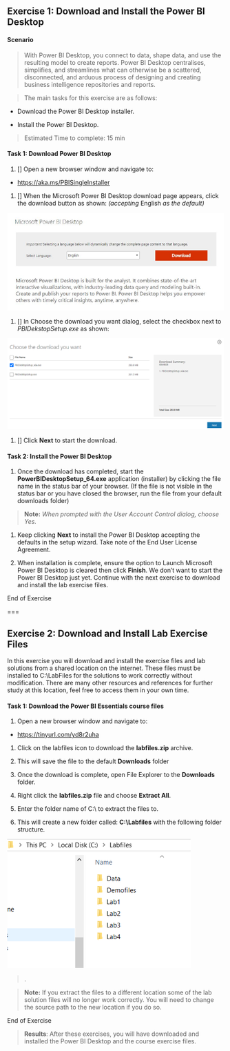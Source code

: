 Exercise 1: Download and Install the Power BI Desktop
-----------------------------------------------------

#### Scenario

>   With Power BI Desktop, you connect to data, shape data, and use the
>   resulting model to create reports. Power BI Desktop centralises, simplifies,
>   and streamlines what can otherwise be a scattered, disconnected, and arduous
>   process of designing and creating business intelligence repositories and
>   reports.

>   The main tasks for this exercise are as follows:

-   Download the Power BI Desktop installer.

-   Install the Power BI Desktop.

>   Estimated Time to complete: 15 min

#### Task 1: Download Power BI Desktop

1.  [] Open a new browser window and navigate to:

-   https://aka.ms/PBISingleInstaller

1.  [] When the Microsoft Power BI Desktop download page appears, click the
    download button as shown: *(accepting* English *as the default)*

![](media/1537749a5143913a3ea5b161fba449df.jpg)

1.  [] In Choose the download you want dialog, select the checkbox next to
    *PBIDekstopSetup.exe* as shown:

![](media/a575cec66b93c8d76b42ff7d2bcf582b.png)

1.  [] Click **Next** to start the download.

#### Task 2: Install the Power BI Desktop<br>

1.  Once the download has completed, start the **PowerBIDesktopSetup_64.exe**
    application (installer) by clicking the file name in the status bar of your
    browser. (If the file is not visible in the status bar or you have closed
    the browser, run the file from your default downloads folder)

>   **Note:** *When prompted with the User Account Control dialog, choose Yes.*

1.  Keep clicking **Next** to install the Power BI Desktop accepting the
    defaults in the setup wizard. Take note of the End User License Agreement.

2.  When installation is complete, ensure the option to Launch Microsoft Power
    BI Desktop is cleared then click **Finish**. We don’t want to start the
    Power BI Desktop just yet. Continue with the next exercise to download and
    install the lab exercise files.

End of Exercise

===

Exercise 2: Download and Install Lab Exercise Files
---------------------------------------------------

In this exercise you will download and install the exercise files and lab
solutions from a shared location on the internet. These files must be installed
to C:\\LabFiles for the solutions to work correctly without modification. There
are many other resources and references for further study at this location, feel
free to access them in your own time.

#### Task 1: Download the Power BI Essentials course files

1.  Open a new browser window and navigate to:

-   https://tinyurl.com/yd8r2uha

1.  Click on the labfiles icon to download the **labfiles.zip** archive.

2.  This will save the file to the default **Downloads** folder

3.  Once the download is complete, open File Explorer to the **Downloads**
    folder.

4.  Right click the **labfiles.zip** file and choose **Extract All**.

5.  Enter the folder name of C:\\ to extract the files to.

6.  This will create a new folder called: **C:\\Labfiles** with the following
    folder structure.

![](media/0bff827a948c88dafe540833ba3fcd25.png)

>   .

>   **Note:** If you extract the files to a different location some of the lab
>   solution files will no longer work correctly. You will need to change the
>   source path to the new location if you do so.

End of Exercise

>   **Results**: After these exercises, you will have downloaded and installed
>   the Power BI Desktop and the course exercise files.
